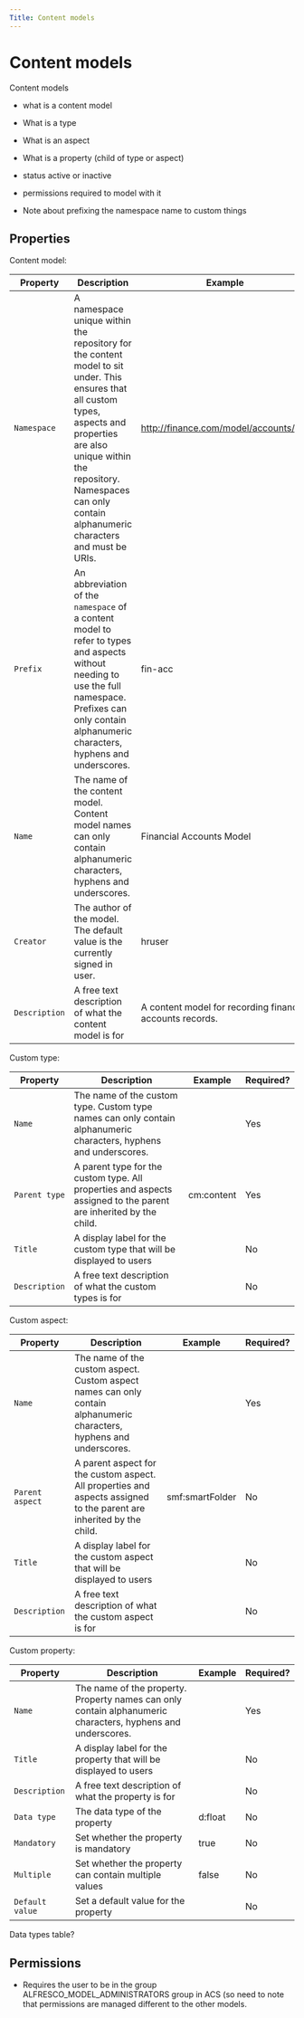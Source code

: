 ```yaml
---
Title: Content models
---
```


# Content models
Content models 

* what is a content model
* What is a type
* What is an aspect
* What is a property (child of type or aspect) 

* status active or inactive

* permissions required to model with it 

* Note about prefixing the namespace name to custom things

## Properties

Content model:

| Property | Description | Example | Required? | 
| -------- | ----------- | ------- | --------- | 
| `Namespace` | A namespace unique within the repository for the content model to sit under. This ensures that all custom types, aspects and properties are also unique within the repository. Namespaces can only contain alphanumeric characters and must be URIs. | http://finance.com/model/accounts/1.0 | Yes | 
| `Prefix` | An abbreviation of the `namespace` of a content model to refer to types and aspects without needing to use the full namespace. Prefixes can only contain alphanumeric characters, hyphens and underscores. | fin-acc | Yes | 
| `Name` | The name of the content model. Content model names can only contain alphanumeric characters, hyphens and underscores. | Financial Accounts Model | Yes | 
| `Creator` | The author of the model. The default value is the currently signed in user. | hruser | No | 
| `Description` | A free text description of what the content model is for | A content model for recording financial accounts records. | No | 





Custom type: 

| Property | Description | Example | Required? | 
| -------- | ----------- | ------- | --------- | 
| `Name` | The name of the custom type. Custom type names can only contain alphanumeric characters, hyphens and underscores. |  | Yes |
| `Parent type` | A parent type for the custom type. All properties and aspects assigned to the parent are inherited by the child. | cm:content | Yes | 
| `Title` | A display label for the custom type that will be displayed to users | | No | 
| `Description` | A free text description of what the custom types is for | | No | 




Custom aspect:

| Property | Description | Example | Required? | 
| -------- | ----------- | ------- | --------- | 
| `Name` | The name of the custom aspect. Custom aspect names can only contain alphanumeric characters, hyphens and underscores. |  | Yes |
| `Parent aspect` | A parent aspect for the custom aspect. All properties and aspects assigned to the parent are inherited by the child. | smf:smartFolder | No | 
| `Title` | A display label for the custom aspect that will be displayed to users | | No | 
| `Description` | A free text description of what the custom aspect is for | | No | 


Custom property:

| Property | Description | Example | Required? | 
| -------- | ----------- | ------- | --------- | 
| `Name` | The name of the property. Property names can only contain alphanumeric characters, hyphens and underscores. |  | Yes |
| `Title` | A display label for the property that will be displayed to users | | No | 
| `Description` | A free text description of what the property is for | | No | 
| `Data type` | The data type of the property | d:float | No | 
| `Mandatory` | Set whether the property is mandatory | true | No | 
| `Multiple` | Set whether the property can contain multiple values | false | No | 
| `Default value` | Set a default value for the property | | No | 


Data types table? 


## Permissions

* Requires the user to be in the group ALFRESCO_MODEL_ADMINISTRATORS group in ACS (so need to note that permissions are managed different to the other models. 





 
